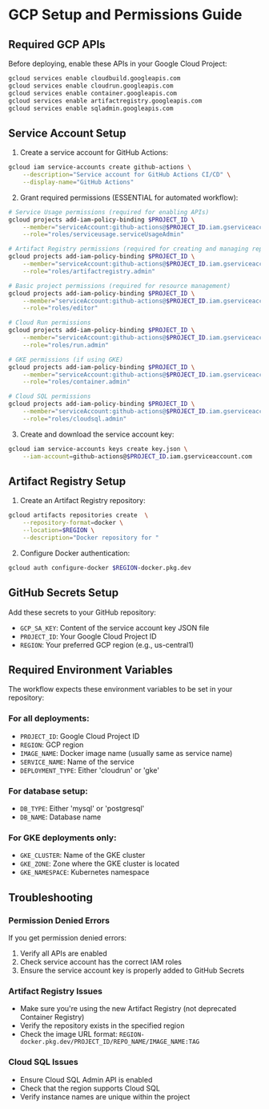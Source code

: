 # GCP Setup and Permissions Guide

## Required GCP APIs
Before deploying, enable these APIs in your Google Cloud Project:

```bash
gcloud services enable cloudbuild.googleapis.com
gcloud services enable cloudrun.googleapis.com
gcloud services enable container.googleapis.com
gcloud services enable artifactregistry.googleapis.com
gcloud services enable sqladmin.googleapis.com
```

## Service Account Setup

1. Create a service account for GitHub Actions:
```bash
gcloud iam service-accounts create github-actions \
    --description="Service account for GitHub Actions CI/CD" \
    --display-name="GitHub Actions"
```

2. Grant required permissions (ESSENTIAL for automated workflow):
```bash
# Service Usage permissions (required for enabling APIs)
gcloud projects add-iam-policy-binding $PROJECT_ID \
    --member="serviceAccount:github-actions@$PROJECT_ID.iam.gserviceaccount.com" \
    --role="roles/serviceusage.serviceUsageAdmin"

# Artifact Registry permissions (required for creating and managing repositories)
gcloud projects add-iam-policy-binding $PROJECT_ID \
    --member="serviceAccount:github-actions@$PROJECT_ID.iam.gserviceaccount.com" \
    --role="roles/artifactregistry.admin"

# Basic project permissions (required for resource management)
gcloud projects add-iam-policy-binding $PROJECT_ID \
    --member="serviceAccount:github-actions@$PROJECT_ID.iam.gserviceaccount.com" \
    --role="roles/editor"

# Cloud Run permissions
gcloud projects add-iam-policy-binding $PROJECT_ID \
    --member="serviceAccount:github-actions@$PROJECT_ID.iam.gserviceaccount.com" \
    --role="roles/run.admin"

# GKE permissions (if using GKE)
gcloud projects add-iam-policy-binding $PROJECT_ID \
    --member="serviceAccount:github-actions@$PROJECT_ID.iam.gserviceaccount.com" \
    --role="roles/container.admin"

# Cloud SQL permissions
gcloud projects add-iam-policy-binding $PROJECT_ID \
    --member="serviceAccount:github-actions@$PROJECT_ID.iam.gserviceaccount.com" \
    --role="roles/cloudsql.admin"
```

3. Create and download the service account key:
```bash
gcloud iam service-accounts keys create key.json \
    --iam-account=github-actions@$PROJECT_ID.iam.gserviceaccount.com
```

## Artifact Registry Setup

1. Create an Artifact Registry repository:
```bash
gcloud artifacts repositories create  \
    --repository-format=docker \
    --location=$REGION \
    --description="Docker repository for "
```

2. Configure Docker authentication:
```bash
gcloud auth configure-docker $REGION-docker.pkg.dev
```

## GitHub Secrets Setup

Add these secrets to your GitHub repository:

- `GCP_SA_KEY`: Content of the service account key JSON file
- `PROJECT_ID`: Your Google Cloud Project ID
- `REGION`: Your preferred GCP region (e.g., us-central1)

## Required Environment Variables

The workflow expects these environment variables to be set in your repository:

### For all deployments:
- `PROJECT_ID`: Google Cloud Project ID
- `REGION`: GCP region
- `IMAGE_NAME`: Docker image name (usually same as service name)
- `SERVICE_NAME`: Name of the service
- `DEPLOYMENT_TYPE`: Either 'cloudrun' or 'gke'

### For database setup:
- `DB_TYPE`: Either 'mysql' or 'postgresql'
- `DB_NAME`: Database name

### For GKE deployments only:
- `GKE_CLUSTER`: Name of the GKE cluster
- `GKE_ZONE`: Zone where the GKE cluster is located
- `GKE_NAMESPACE`: Kubernetes namespace

## Troubleshooting

### Permission Denied Errors
If you get permission denied errors:
1. Verify all APIs are enabled
2. Check service account has the correct IAM roles
3. Ensure the service account key is properly added to GitHub Secrets

### Artifact Registry Issues
- Make sure you're using the new Artifact Registry (not deprecated Container Registry)
- Verify the repository exists in the specified region
- Check the image URL format: `REGION-docker.pkg.dev/PROJECT_ID/REPO_NAME/IMAGE_NAME:TAG`

### Cloud SQL Issues
- Ensure Cloud SQL Admin API is enabled
- Check that the region supports Cloud SQL
- Verify instance names are unique within the project

